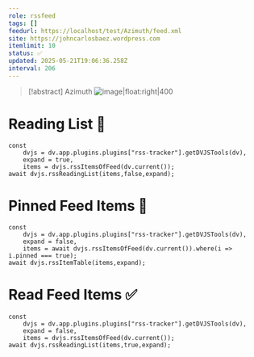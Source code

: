 ```yaml
---
role: rssfeed
tags: []
feedurl: https://localhost/test/Azimuth/feed.xml
site: https://johncarlosbaez.wordpress.com
itemlimit: 10
status: ✅
updated: 2025-05-21T19:06:36.258Z
interval: 206
---
```

> [!abstract] Azimuth
> ![image|float:right|400](https://s0.wp.com/i/buttonw-com.png) 

# Reading List 📑

~~~dataviewjs
const
	dvjs = dv.app.plugins.plugins["rss-tracker"].getDVJSTools(dv),
	expand = true,
	items = dvjs.rssItemsOfFeed(dv.current());
await dvjs.rssReadingList(items,false,expand);
~~~

# Pinned Feed Items 📍

~~~dataviewjs
const
	dvjs = dv.app.plugins.plugins["rss-tracker"].getDVJSTools(dv),
	expand = false,
	items = await dvjs.rssItemsOfFeed(dv.current()).where(i => i.pinned === true);
await dvjs.rssItemTable(items,expand);
~~~

# Read Feed Items ✅

~~~dataviewjs
const
	dvjs = dv.app.plugins.plugins["rss-tracker"].getDVJSTools(dv),
	expand = false,
	items = dvjs.rssItemsOfFeed(dv.current());
await dvjs.rssReadingList(items,true,expand);
~~~